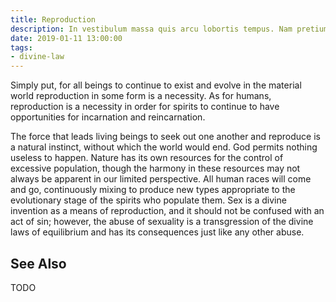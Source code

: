 ```yaml
---
title: Reproduction
description: In vestibulum massa quis arcu lobortis tempus. Nam pretium arcu in odio vulputate luctus.
date: 2019-01-11 13:00:00
tags: 
- divine-law
---
```


Simply put, for all beings to continue to exist and evolve in the material world reproduction in some form is a necessity. As for humans, reproduction is a necessity in order for spirits to continue to have opportunities for incarnation and reincarnation. 

The force that leads living beings to seek out one another and reproduce is a natural instinct, without which the world would end.  God permits nothing useless to happen.  Nature has its own resources for the control of excessive population, though the harmony in these resources may not always be apparent in our limited perspective.  All human races will come and go, continuously mixing to produce new types appropriate to the evolutionary stage of the spirits who populate them.  Sex is a divine invention as a means of reproduction, and it should not be confused with an act of sin; however, the abuse of sexuality is a transgression of the divine laws of equilibrium and has its consequences just like any other abuse. 

## See Also
TODO



